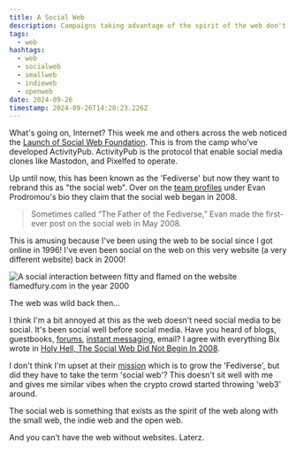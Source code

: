 ```yaml
---
title: A Social Web
description: Campaigns taking advantage of the spirit of the web don't sit right with me.
tags:
  - web
hashtags:
  - web
  - socialweb
  - smallweb
  - indieweb
  - openweb
date: 2024-09-26
timestamp: 2024-09-26T14:28:23.226Z
---
```


What's going on, Internet?  This week me and others across the web noticed the [Launch of Social Web Foundation](https://socialwebfoundation.org/2024/09/24/launch/). This is from the camp who've developed ActivityPub. ActivityPub is the protocol that enable social media clones like Mastodon, and Pixelfed to operate.

Up until now, this has been known as the 'Fediverse' but now they want to rebrand this as "the social web". Over on the [team profiles](https://socialwebfoundation.org/team/) under Evan Prodromou's bio they claim that the social web began in 2008.

> Sometimes called “The Father of the Fediverse,” Evan made the first-ever post on the social web in May 2008.

 This is amusing because I've been using the web to be social since I got online in 1996! I've even been social on the web on this very website (a very different website) back in 2000!

<img eleventy:ignore alt="A social interaction between fitty and flamed on the website flamedfury.com in the year 2000" src="/assets/images/posts/2024/2024-09-26-flamed-fury-social-2000.png" style="aspect-ratio: unset;">

The web was wild back then...

I think I'm a bit annoyed at this as the web doesn't need social media to be social. It's been social well before social media. Have you heard of blogs, guestbooks, [forums](https://discourse.32bit.cafe/), [instant messaging](/posts/instant-messaging-on-xmpp/), email? I agree with everything Bix wrote in [Holy Hell, The Social Web Did Not Begin In 2008](https://bix.blog/posts/holy-hell-the-social-web-did-not-begin-in-2008).

I don't think I'm upset at their [mission](https://socialwebfoundation.org/mission/) which is to grow the 'Fediverse', but did they have to take the term 'social web'? This doesn't sit well with me and gives me similar vibes when the crypto crowd started throwing 'web3' around.

The social web is something that exists as the spirit of the web along with the small web, the indie web and the open web.

And you can't have the web without websites. Laterz.